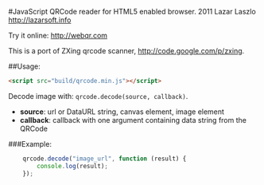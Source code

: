 #JavaScript QRCode reader for HTML5 enabled browser.
2011 Lazar Laszlo  http://lazarsoft.info

Try it online: http://webqr.com

This is a port of ZXing qrcode scanner, http://code.google.com/p/zxing.

##Usage:

```html
<script src="build/qrcode.min.js"></script>
```

Decode image with: `qrcode.decode(source, callback)`.

* __source__: url or DataURL string, canvas element, image element
* __callback__: callback with one argument containing data string from the QRCode

###Example: 

```javascript
    qrcode.decode("image_url", function (result) {
        console.log(result);
    });
```